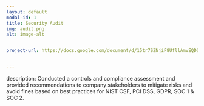 ```yaml
---
layout: default
modal-id: 1
title: Security Audit
img: audit.png
alt: image-alt


project-url: https://docs.google.com/document/d/15tr7SZNjiF8UfllAmvEQDD132Wgzp4-vWi98yJq0YDA/edit?tab=t.0


---
```

description: Conducted a controls and compliance assessment and provided recommendations to company stakeholders to mitigate risks and avoid fines based on best practices for NIST CSF, PCI DSS, GDPR, SOC 1 & SOC 2.

